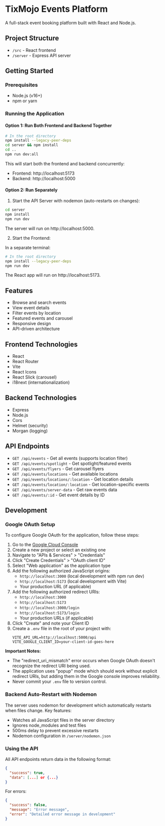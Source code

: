 # TixMojo Events Platform

A full-stack event booking platform built with React and Node.js.

## Project Structure

- `/src` - React frontend
- `/server` - Express API server

## Getting Started

### Prerequisites

- Node.js (v16+)
- npm or yarn

### Running the Application

#### Option 1: Run Both Frontend and Backend Together

```bash
# In the root directory
npm install --legacy-peer-deps
cd server && npm install
cd ..
npm run dev:all
```

This will start both the frontend and backend concurrently:
- Frontend: http://localhost:5173
- Backend: http://localhost:5000

#### Option 2: Run Separately

1. Start the API Server with nodemon (auto-restarts on changes):

```bash
cd server
npm install
npm run dev
```

The server will run on http://localhost:5000.

2. Start the Frontend:

In a separate terminal:

```bash
# In the root directory
npm install --legacy-peer-deps
npm run dev
```

The React app will run on http://localhost:5173.

## Features

- Browse and search events
- View event details
- Filter events by location
- Featured events and carousel
- Responsive design
- API-driven architecture

## Frontend Technologies

- React
- React Router
- Vite
- React Icons
- React Slick (carousel)
- i18next (internationalization)

## Backend Technologies

- Express
- Node.js
- Cors
- Helmet (security)
- Morgan (logging)

## API Endpoints

- `GET /api/events` - Get all events (supports location filter)
- `GET /api/events/spotlight` - Get spotlight/featured events
- `GET /api/events/flyers` - Get carousel flyers
- `GET /api/events/locations` - Get available locations
- `GET /api/events/locations/:location` - Get location details
- `GET /api/events/location/:location` - Get location-specific events
- `GET /api/events/server-data` - Get raw events data
- `GET /api/events/:id` - Get event details by ID

## Development

### Google OAuth Setup

To configure Google OAuth for the application, follow these steps:

1. Go to the [Google Cloud Console](https://console.cloud.google.com/)
2. Create a new project or select an existing one
3. Navigate to "APIs & Services" > "Credentials"
4. Click "Create Credentials" > "OAuth client ID"
5. Select "Web application" as the application type
6. Add the following authorized JavaScript origins:
   - `http://localhost:3000` (local development with npm run dev)
   - `http://localhost:5173` (local development with Vite)
   - Your production URL (if applicable)
7. Add the following authorized redirect URIs:
   - `http://localhost:3000`
   - `http://localhost:5173`
   - `http://localhost:3000/login`
   - `http://localhost:5173/login`
   - Your production URLs (if applicable)
8. Click "Create" and note your Client ID
9. Create a `.env` file in the root of your project with:
   ```
   VITE_API_URL=http://localhost:5000/api
   VITE_GOOGLE_CLIENT_ID=your-client-id-goes-here
   ```

**Important Notes:**
- The "redirect_uri_mismatch" error occurs when Google OAuth doesn't recognize the redirect URI being used.
- The application uses "popup" mode which should work without explicit redirect URIs, but adding them in the Google console improves reliability.
- Never commit your `.env` file to version control.

### Backend Auto-Restart with Nodemon

The server uses nodemon for development which automatically restarts when files change. Key features:

- Watches all JavaScript files in the server directory
- Ignores node_modules and test files
- 500ms delay to prevent excessive restarts
- Nodemon configuration in `/server/nodemon.json`

### Using the API

All API endpoints return data in the following format:

```json
{
  "success": true,
  "data": [...] or {...}
}
```

For errors:

```json
{
  "success": false,
  "message": "Error message",
  "error": "Detailed error message in development"
}
```